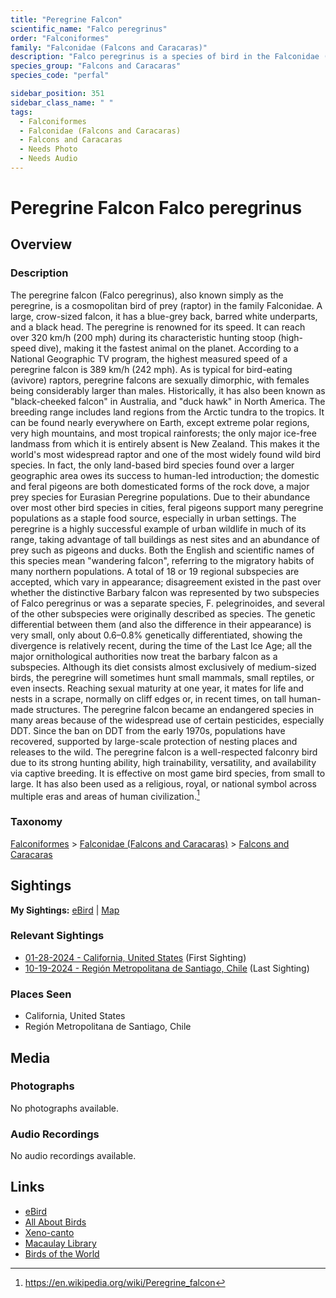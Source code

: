 ```yaml
---
title: "Peregrine Falcon"
scientific_name: "Falco peregrinus"
order: "Falconiformes"
family: "Falconidae (Falcons and Caracaras)"
description: "Falco peregrinus is a species of bird in the Falconidae (Falcons and Caracaras) family. It has been observed 4 times."
species_group: "Falcons and Caracaras"
species_code: "perfal"

sidebar_position: 351
sidebar_class_name: " "
tags: 
  - Falconiformes
  - Falconidae (Falcons and Caracaras)
  - Falcons and Caracaras
  - Needs Photo
  - Needs Audio
---
```


# Peregrine Falcon <span className='sci_name'>Falco peregrinus</span>

## Overview

### Description
The peregrine falcon (Falco peregrinus), also known simply as the peregrine, is a cosmopolitan bird of prey (raptor) in the family Falconidae. A large, crow-sized falcon, it has a blue-grey back, barred white underparts, and a black head. The peregrine is renowned for its speed. It can reach over 320 km/h (200 mph) during its characteristic hunting stoop (high-speed dive), making it the fastest animal on the planet. According to a National Geographic TV program, the highest measured speed of a peregrine falcon is 389 km/h (242 mph). As is typical for bird-eating (avivore) raptors, peregrine falcons are sexually dimorphic, with females being considerably larger than males. Historically, it has also been known as "black-cheeked falcon" in Australia, and "duck hawk" in North America.
The breeding range includes land regions from the Arctic tundra to the tropics. It can be found nearly everywhere on Earth, except extreme polar regions, very high mountains, and most tropical rainforests; the only major ice-free landmass from which it is entirely absent is New Zealand. This makes it the world's most widespread raptor and one of the most widely found wild bird species. In fact, the only land-based bird species found over a larger geographic area owes its success to human-led introduction; the domestic and feral pigeons are both domesticated forms of the rock dove, a major prey species for Eurasian Peregrine populations. Due to their abundance over most other bird species in cities, feral pigeons support many peregrine populations as a staple food source, especially in urban settings.
The peregrine is a highly successful example of urban wildlife in much of its range, taking advantage of tall buildings as nest sites and an abundance of prey such as pigeons and ducks. Both the English and scientific names of this species mean "wandering falcon", referring to the migratory habits of many northern populations. A total of 18 or 19 regional subspecies are accepted, which vary in appearance; disagreement existed in the past over whether the distinctive Barbary falcon was represented by two subspecies of Falco peregrinus or was a separate species, F. pelegrinoides, and several of the other subspecies were originally described as species. The genetic differential between them (and also the difference in their appearance) is very small, only about 0.6–0.8% genetically differentiated, showing the divergence is relatively recent, during the time of the Last Ice Age; all the major ornithological authorities now treat the barbary falcon as a subspecies.
Although its diet consists almost exclusively of medium-sized birds, the peregrine will sometimes hunt small mammals, small reptiles, or even insects. Reaching sexual maturity at one year, it mates for life and nests in a scrape, normally on cliff edges or, in recent times, on tall human-made structures. The peregrine falcon became an endangered species in many areas because of the widespread use of certain pesticides, especially DDT. Since the ban on DDT from the early 1970s, populations have recovered, supported by large-scale protection of nesting places and releases to the wild.
The peregrine falcon is a well-respected falconry bird due to its strong hunting ability, high trainability, versatility, and availability via captive breeding. It is effective on most game bird species, from small to large. It has also been used as a religious, royal, or national symbol across multiple eras and areas of human civilization.[^1]

[^1]: https://en.wikipedia.org/wiki/Peregrine_falcon

### Taxonomy
[Falconiformes](/tags/falconiformes) > [Falconidae (Falcons and Caracaras)](/tags/falconidae-falcons-and-caracaras) > [Falcons and Caracaras](/tags/falcons-and-caracaras)


## Sightings

**My Sightings:** [eBird](https://ebird.org/lifelist?r=world&time=life&spp=perfal) | [Map](/map?species_code=perfal)

### Relevant Sightings

* [01-28-2024 - California, United States](https://ebird.org/checklist/S160073236) (First Sighting)
* [10-19-2024 - Región Metropolitana de Santiago, Chile](https://ebird.org/checklist/S199524251) (Last Sighting)

### Places Seen

* California, United States
* Región Metropolitana de Santiago, Chile



## Media
### Photographs
No photographs available.

### Audio Recordings
No audio recordings available.

## Links
* [eBird](https://ebird.org/species/perfal) 
* [All About Birds](https://www.allaboutbirds.org/guide/perfal) 
* [Xeno-canto](https://www.xeno-canto.org/species/falco-peregrinus) 
* [Macaulay Library](https://search.macaulaylibrary.org/catalog?taxonCode=perfal&sort=rating_rank_desc)
* [Birds of the World](https://birdsoftheworld.org/bow/species/perfal)
